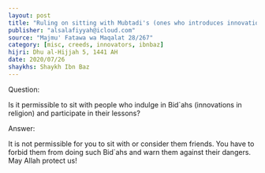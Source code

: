 ```yaml
---
layout: post
title: "Ruling on sitting with Mubtadi's (ones who introduces innovations in religion)"
publisher: "alsalafiyyah@icloud.com"
source: "Majmu' Fatawa wa Maqalat 28/267"
category: [misc, creeds, innovators, ibnbaz]
hijri: Dhu al-Hijjah 5, 1441 AH
date: 2020/07/26
shaykhs: Shaykh Ibn Baz
---
```


Question: 

Is it permissible to sit with people who indulge in Bid`ahs (innovations in religion) and participate in their lessons? 

Answer:

It is not permissible for you to sit with or consider them friends. You have to forbid them from doing such Bid`ahs and warn them against their dangers. May Allah protect us!
